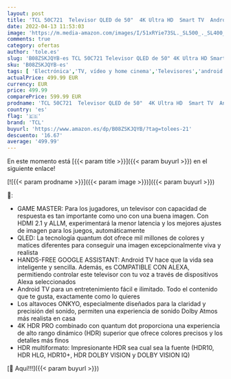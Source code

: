 ```yaml
---
layout: post
title: 'TCL 50C721  Televisor QLED de 50"  4K Ultra HD  Smart TV  Android 11  Dolby Vision y Atmos  Sistema de Sonido Onkyo  Motion Clarity  Google Assistant  Compatible con Alexa  Brushed silver metal front'
date: 2022-04-13 11:53:03
image: 'https://m.media-amazon.com/images/I/51xRYie73SL._SL500_._SL400_.jpg'
comments: true
category: ofertas
author: 'tole.es'
slug: 'B08ZSKJQYB-es TCL 50C721 Televisor QLED de 50" 4K Ultra HD Smart TV...'
sku: 'B08ZSKJQYB-es'
tags: [ 'Electrónica','TV, vídeo y home cinema','Televisores','android','es','tcl', ]
actualPrice: 499.99 EUR
currency: EUR
price: 499.99
comparePrice: 599.99 EUR
prodname: 'TCL 50C721  Televisor QLED de 50"  4K Ultra HD  Smart TV  Android 11  Dolby Vision y Atmos  Sistema de Sonido Onkyo  Motion Clarity  Google Assistant  Compatible con Alexa  Brushed silver metal front'
country: 'es'
flag: '🇪🇸'
brand: 'TCL'
buyurl: 'https://www.amazon.es/dp/B08ZSKJQYB/?tag=tolees-21'
descuento: '16.67'
average: '499.99'
---
```


En este momento está [{{< param title >}}]({{< param buyurl >}}) en el siguiente enlace!

[![{{< param prodname >}}]({{< param image >}})]({{< param buyurl >}})

🔎:

- GAME MASTER: Para los jugadores, un televisor con capacidad de respuesta es tan importante como uno con una buena imagen. Con HDMI 2.1 y ALLM, experimentará la menor latencia y los mejores ajustes de imagen para los juegos, automáticamente
- QLED: La tecnología quantum dot ofrece mil millones de colores y matices diferentes para conseguir una imagen excepcionalmente viva y realista
- HANDS-FREE GOOGLE ASSISTANT: Android TV hace que la vida sea inteligente y sencilla. Además, es COMPATIBLE CON ALEXA, permitiendo controlar este televisor con tu voz a través de dispositivos Alexa seleccionados
- Android TV para un entretenimiento fácil e ilimitado. Todo el contenido que te gusta, exactamente como lo quieres
- Los altavoces ONKYO, especialmente diseñados para la claridad y precisión del sonido, permiten una experiencia de sonido Dolby Atmos más realista en casa
- 4K HDR PRO combinado con quantum dot proporciona una experiencia de alto rango dinámico (HDR) superior que ofrece colores precisos y los detalles más finos
- HDR multiformato: Impresionante HDR sea cual sea la fuente (HDR10, HDR HLG, HDR10+, HDR DOLBY VISION y DOLBY VISION IQ)

[🛒 Aquí!!!]({{< param buyurl >}})
